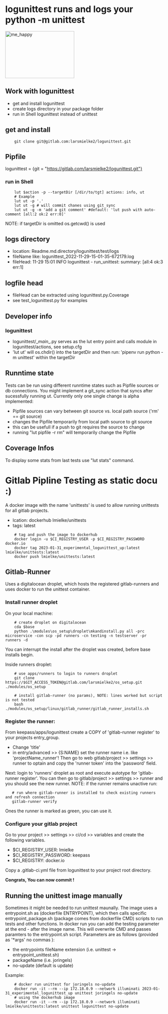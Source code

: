 # logunittest runs and logs your python -m unittest

<img src="https://drive.google.com/uc?id=1C8LBRduuHTgN8tWDqna_eH5lvqhTUQR4" alt="me_happy" class="plain" height="150px" width="220px">

## Work with logunittest
- get and install logunittest
- create logs directory in your package folder
- run in Shell logunittest instead of unittest

## get and install
```
    git clone git@gitlab.com:larsmielke2/logunittest.git
```

## Pipfile
logunittest = {git = "https://gitlab.com/larsmielke2/logunittest.git"}

### run in Shell
```
    lut $action -p --targetDir [/dir/to/tgt] actions: info, ut
    # Example
    lut ut -p '.'
    lut ut -g # will commit chanes using git_sync
    lut ut -g -m 'add a git comment' #default: 'lut push with auto-comment [all:2 ok:2 err:0]'
```
NOTE: if targetDir is omitted os.getcwd() is used

## logs directory
- location: Readme.md.directory/logunittest/test/logs
- fileName like: logunittest_2022-11-29-15-01-35-672179.log
- fileHead: 11-29 15:01 INFO logunittest - run_unittest: summary: [all:4 ok:3 err:1]

## logfile head
- fileHead can be extracted using logunittest.py.Coverage
- see test_logunittest.py for examples

## Developer info
### logunittest
- logunittest/\__main__.py serves as the lut entry point and calls module in logunittest/actions, see setup.cfg
- 'lut ut' will os.chdir() into the targetDir and then run: 'pipenv run python -m unittest' within the targetDir

## Runntime state
Tests can be run using different runntime states such as Pipfile sources or db connections.
You might implement a git_sync action that syncs after sucessfully running ut.
Currently only one single change is alpha implemented:
- Pipfile sources can vary between git source vs. local path source ('rm' == git source)
- changes the Pipfile temporarily from local path source to git source
- this can be usefull if a push to git requires the source to change
- running "lut pipfile -r rm" will temporarily change the Pipfile

## Coverage Infos
To display some stats from last tests use "lut stats" command.




# Gitlab Pipline Testing as static docu :)
A docker image with the name 'unittests' is used to allow running unittests for all gitlab projects.
- lcation: dockerhub lmielke/unittests
- tags: latest
```
    # tag and push the image to dockerhub
    docker login -u $CI_REGISTRY_USER -p $CI_REGISTRY_PASSWORD docker.io
    docker tag 2023-01-31_experimental_logunittest_up:latest lmielke/unittests:latest
    docker push lmielke/unittests:latest
```

## Gitlab-Runner
Uses a digitalocean droplet, which hosts the registered gitlab-runners and uses docker to run the unittest container.

### Install runner droplet

On your local machine:
```
    # create droplet on digitalocean
    cda $base
    python .\modules\os_setup\droplet\mkandinstall.py all -prc microservice -con scp -pd runners -cn testing -n testserver -pr runners -d
```
You can interrupt the install after the droplet was created, before base installs begin.

Inside runners droplet:
```
    # use apps/runners to login to runners droplet
    git clone https://$GIT_ACCESS_TOKEN@gitlab.com/larsmielke2/os_setup.git ./modules/os_setup
    
    # install gitlab-runner (no params), NOTE: lines worked but script is not tested
    bash ./modules/os_setup/linux/gitlab_runner/gitlab_runner_installs.sh
```

### Register the runner:
From keepass/apps/logunittest create a COPY of 'gitlab-runner register' to your projects entry_group.
- Change 'title'
- in entry/advanced >> {S:NAME} set the runner name i.e. like 'projectName_runner'!
Then go to web gitlab/project >> settings >> runner to optain and copy the 'runner token' into the 'password' field.

Next: login to 'runners' droplet as root and execute autotype for 'gitlab-runner register'. You can then go to gitlab/project >> settings >> runner and you should see the new runner.
NOTE: if the runner remains unactive run:
```
   # run where gitlab-runner is installed to check existing runners and refresh connection
   gitlab-runner verify
```
Ones the runner is marked as green, you can use it.

### Configure your gitlab project
Go to your project >> settings >> ci/cd >> variables and create the following variables.
- $CI_REGISTRY_USER: lmielke
- $CI_REGISTRY_PASSWORD: keepass
- $CI_REGISTRY: docker.io

Copy a .gitlab-ci.yml file from logunittest to your project root directory.

__Congrats, You can now commit !__

## Running the unittest image manually
Sometimes it might be needed to run unittest maunally.
The image uses a entrypoint.sh as (dockerfile ENTRYPOINT), which then calls specific entrypoint_package.sh (package comes from dockerfile CMD) scripts to run tests and other functions.
In docker run you can add the testing parameter at the end - after the image name. This will overwrite CMD and passes paramters to the entrypoint.sh script.
Parameters are as follows (provided as '*args' no commas ):
- the entrypoints fileName extension (i.e. unittest -> entrypoint_unittest.sh)
- packageName (i.e. joringels)
- no-update (default is update)

Example:
```
    # docker run unittest for joringels no-update
    docker run -it --rm --ip 172.18.0.9 --network illuminati 2023-01-31_experimental_logunittest_up unittest joringels no-update
    # using the dockerhub image
    docker run -it --rm --ip 172.18.0.9 --network illuminati lmielke/unittests:latest unittest logunittest no-update
```
